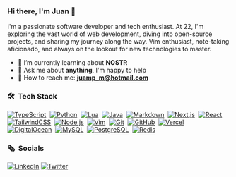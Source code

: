 ### Hi there, I'm Juan 👋

I'm a passionate software developer and tech enthusiast. At 22, I'm exploring the vast world of web development, diving into open-source projects, and sharing my journey along the way. Vim enthusiast, note-taking aficionado, and always on the lookout for new technologies to master.

- 🌱 I’m currently learning about **NOSTR**
- 💬 Ask me about **anything**, I'm happy to help
- 📧 How to reach me: **juamp_m@hotmail.com**


### 🛠 &nbsp;Tech Stack

[![TypeScript](https://img.shields.io/badge/-TypeScript-05122A?style=flat&logo=typescript)](https://www.typescriptlang.org/)&nbsp;
[![Python](https://img.shields.io/badge/-Python-05122A?style=flat&logo=python)](https://www.python.org/)&nbsp;
[![Lua](https://img.shields.io/badge/-Lua-05122A?style=flat&logo=lua)](https://www.lua.org/)&nbsp;
[![Java](https://img.shields.io/badge/-Java-05122A?style=flat&logo=openjdk&logoColor=FFA518)](https://www.oracle.com/java/)&nbsp;
[![Markdown](https://img.shields.io/badge/-Markdown-05122A?style=flat&logo=markdown)](https://daringfireball.net/projects/markdown/)&nbsp;
[![Next.js](https://img.shields.io/badge/-Next.js-05122A?style=flat&logo=next.js)](https://nextjs.org/)&nbsp;
[![React](https://img.shields.io/badge/-React-05122A?style=flat&logo=react)](https://reactjs.org/)&nbsp;
[![TailwindCSS](https://img.shields.io/badge/-TailwindCSS-05122A?style=flat&logo=tailwindcss)](https://tailwindcss.com/)&nbsp;
[![Node.js](https://img.shields.io/badge/-Node.js-05122A?style=flat&logo=node.js)](https://nodejs.org/)&nbsp;
[![Vim](https://img.shields.io/badge/-Vim-05122A?style=flat&logo=vim&logoColor=019733)](https://www.vim.org/)&nbsp;
[![Git](https://img.shields.io/badge/-Git-05122A?style=flat&logo=git)](https://git-scm.com/)&nbsp;
[![GitHub](https://img.shields.io/badge/-GitHub-05122A?style=flat&logo=github)](https://github.com/)&nbsp;
[![Vercel](https://img.shields.io/badge/-Vercel-05122A?style=flat&logo=vercel)](https://www.vercel.com/)&nbsp;
[![DigitalOcean](https://img.shields.io/badge/-DigitalOcean-05122A?style=flat&logo=digitalocean)](https://www.digitalocean.com/)&nbsp;
[![MySQL](https://img.shields.io/badge/-MySQL-05122A?style=flat&logo=mysql)](https://www.mysql.com/)&nbsp;
[![PostgreSQL](https://img.shields.io/badge/-PostgreSQL-05122A?style=flat&logo=postgresql)](https://www.postgresql.org/)&nbsp;
[![Redis](https://img.shields.io/badge/-Redis-05122A?style=flat&logo=redis)](https://www.redis.io/)&nbsp;

### 🗞️ &nbsp;Socials
[![LinkedIn](https://img.shields.io/badge/LinkedIn-0077B5?style=for-the-badge&logo=linkedin&logoColor=white)](https://linkedin.com/in/juampemartin)
[![Twitter](https://img.shields.io/badge/Twitter-000000?style=for-the-badge&logo=x&logoColor=white)](https://x.com/jmartinn07)
